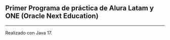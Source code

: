 ## Primer Programa de práctica de Alura Latam y ONE (Oracle Next Education)

---

Realizado con Java 17.
